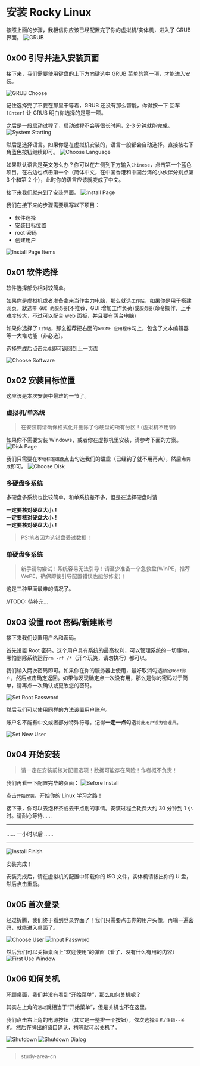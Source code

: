 # 安装 Rocky Linux

按照上面的步骤，我相信你应该已经配置完了你的虚拟机/实体机，进入了 GRUB 界面。
![GRUB](./assets/2.4.install.1.png)

## 0x00 引导并进入安装页面

接下来，我们需要使用键盘的上下方向键选中 GRUB 菜单的第一项，才能进入安装。

![GRUB Choose](./assets/2.4.install.2.png)

记住选择完了不要在那里干等着，GRUB 还没有那么智能，你得按一下 回车`[Enter]` 让 GRUB 明白你选择的是哪一项。

之后是一段启动过程了，启动过程不会等很长时间，2-3 分钟就能完成。
![System Starting](./assets/2.4.install.3.png)

然后是选择语言。如果你是在虚拟机安装的，语言一般都会自动选择。直接按右下角蓝色按钮继续即可。
![Choose Language](./assets/2.4.install.4.png)

如果默认语言是英文怎么办？你可以在左侧列下方输入`Chinese`，点击第一个蓝色项目，在右边也点击第一个（简体中文，在中国香港和中国台湾的小伙伴分别点第 3 个和第 2 个），此时你的语言应该就变成了中文。

接下来我们就来到了安装界面。
![Install Page](./assets/2.4.install.5.png)

我们在接下来的步骤需要填写以下项目：

- 软件选择
- 安装目标位置
- root 密码
- 创建用户

![Install Page Items](./assets/2.4.install.6.png)

## 0x01 软件选择

软件选择部分相对较简单。

如果你是虚拟机或者准备拿来当作主力电脑，那么就选`工作站`，如果你是用于搭建网页，就选`带 GUI 的服务器`(不推荐，GUI 增加工作负荷)或`服务器`(命令操作，上手难度较大，不过可以配合 web 面板，并且要有两台电脑)

如果你选择了`工作站`，那么推荐把右面的`GNOME 应用程序`勾上，包含了文本编辑器等一大堆功能（非必选）。

选择完成后点击`完成`即可返回到上一页面

![Choose Software](./assets/2.4.install.7.png)

## 0x02 安装目标位置

这应该是本次安装中最难的一节了。

### 虚拟机/单系统

> 在安装前请确保格式化并删除了你硬盘的所有分区！(虚拟机不用管)

如果你不需要安装 Windows，或者你在虚拟机里安装，请参考下面的方案。
![Disk Page](./assets/2.4.install.8.png)

我们只需要在`本地标准磁盘`点击勾选我们的磁盘（已经钩了就不用再点），然后点`完成`即可。
![Choose Disk](./assets/2.4.install.9.png)

### 多硬盘多系统

多硬盘多系统也比较简单，和单系统差不多，但是在选择硬盘时请

**一定要核对硬盘大小！**</br>
**一定要核对硬盘大小！**</br>
**一定要核对硬盘大小！**

> PS:笔者因为选错盘丢过数据！

### 单硬盘多系统

> 新手请勿尝试！系统容易无法引导！请至少准备一个急救盘(WinPE，推荐 WePE，确保即使引导配置错误也能够修复)！

这是三种里面最难的情况了。

//TODO: 待补充...

## 0x03 设置 root 密码/新建帐号

接下来我们设置用户名和密码。

首先设置 Root 密码。这个用户具有系统的最高权利，可以管理系统的一切事物，哪怕删除系统运行`rm -rf /*`（开个玩笑，请勿执行）都可以。

我们输入两次密码即可。如果你在你的服务器上使用，最好取消勾选`锁定Root账户`，然后点击确定返回。如果你发现确定点一次没有用，那么是你的密码过于简单，请再点一次确认或更改您的密码。

![Set Root Password](./assets/2.4.install.10.png)

然后我们可以使用同样的方法设置用户账户。

账户名不能有中文或者部分特殊符号。记得**一定一点**勾选`将此用户设为管理员`。

![Set New User](./assets/2.4.install.11.png)

## 0x04 开始安装

> 请一定在安装前核对配置选项！数据可能存在风险！作者概不负责！

我们再看一下配置完毕的页面：
![Before Install](./assets/2.4.install.12.png)

点击`开始安装`，开始你的 Linux 学习之路！

接下来，你可以去泡杯茶或去干点别的事情。安装过程会耗费大约 30 分钟到 1 小时。请耐心等待……

---

...... 一小时以后 ......

---

![Install Finish](./assets/2.4.install.13.png)

安装完成！

安装完成后，请在虚拟机的配置中卸载你的 ISO 文件，实体机请拔出你的 U 盘，然后点击重启。

## 0x05 首次登录

经过折腾，我们终于看到登录界面了！我们只需要点击你的用户头像，再输一遍密码，就能进入桌面了。

![Choose User](./assets/2.4.install.14.png)
![Input Password](./assets/2.4.install.15.png)

然后我们可以关掉桌面上“欢迎使用”的弹窗（看了，没有什么有用的内容）
![First Use Window](./assets/2.4.install.16.png)

## 0x06 如何关机

环顾桌面，我们并没有看到“开始菜单”，那么如何关机呢？

其实左上角的`活动`就相当于“开始菜单”，但是关机也不在这里。

我们点击右上角的电源按钮（其实是一整排一个按钮），依次选择`关机/注销--关机`，然后在弹出的窗口确认，稍等就可以关机了。

![Shutdown](./assets/2.4.install.17.png)
![Shutdown Dialog](./assets/2.4.install.18.png)

---

> study-area-cn
